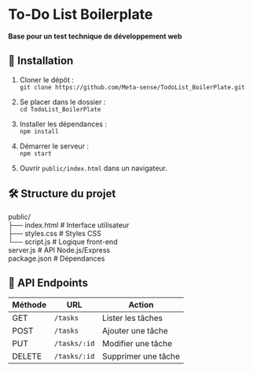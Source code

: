 # To-Do List Boilerplate  
**Base pour un test technique de développement web**  

## 🚀 Installation  
1. Cloner le dépôt :  
`git clone https://github.com/Meta-sense/TodoList_BoilerPlate.git`

2. Se placer dans le dossier :  
`cd TodoList_BoilerPlate`

3. Installer les dépendances :  
`npm install`

4. Démarrer le serveur :  
`npm start`

5. Ouvrir `public/index.html` dans un navigateur.  

## 🛠️ Structure du projet  
public/  
├── index.html # Interface utilisateur  
├── styles.css # Styles CSS  
└── script.js # Logique front-end  
server.js # API Node.js/Express  
package.json # Dépendances  

## 🔗 API Endpoints  
| Méthode | URL          | Action                 |  
|---------|--------------|------------------------|  
| GET     | `/tasks`     | Lister les tâches      |  
| POST    | `/tasks`     | Ajouter une tâche      |  
| PUT     | `/tasks/:id` | Modifier une tâche     |  
| DELETE  | `/tasks/:id` | Supprimer une tâche    |  
